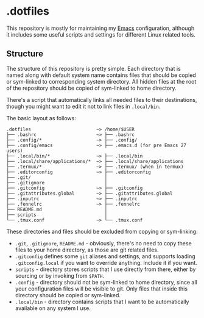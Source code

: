 # .dotfiles
This repository is mostly for maintaining my [Emacs][1] configuration, although it includes some useful scripts and settings for different Linux related tools.

## Structure
The structure of this repository is pretty simple.
Each directory that is named along with default system name contains files that should be copied or sym-linked to corresponding system directory.
All hidden files at the root of the repository should be copied of sym-linked to home directory.

There's a script that automatically links all needed files to their destinations, though you might want to edit it not to link files in `.local/bin`.

The basic layout as follows:

```
.dotfiles                        ~> /home/$USER
├── .bashrc                      ~> ├── .bashrc
├── .config/*                    ~> ├── .config/
├── .config/emacs                ~> ├── .emacs.d (for pre Emacs 27 users)
├── .local/bin/*                 ~> ├── .local/bin
├── .local/share/applications/*  ~> ├── .local/share/applications
├── .termux/*                    ~> ├── .termux/ (when in termux)
├── .editorconfig                ~> ├── .editorconfig
├── .git/                           │
├── .gitignore                      │
├── .gitconfig                   ~> ├── .gitconfig
├── .gitattributes.global        ~> ├── .gitattributes.global
├── .inputrc                     ~> ├── .inputrc
├── .fennelrc                    ~> ├── .fennelrc
├── README.md                       │
├── scripts                         │
└── .tmux.conf                   ~> └── .tmux.conf
```

These directories and files should be excluded from copying or sym-linking:

- `.git`, `.gitignore`, `README.md` - obviously, there's no need to copy these files to your home directory, as those are git related files.
- `.gitconfig` defines some `git` aliases and settings, and supports loading `.gitconfig.local` if you want to override anything.
  Include it if you want.
- `scripts` - directory stores scripts that I use directly from there, either by sourcing or by invoking from `$PATH`.
- `.config` - directory should not be sym-linked to home directory, since all your configuration files will be visible to git.
  Only files that inside this directory should be copied or sym-linked.
- `.local/bin` - directory contains scripts that I want to be automatically available on any system I use.

[1]: .config/emacs
[2]: .config/kak
[3]: https://gitlab.com/andreyorst/dotfiles/tree/58b56c0b7b2ff255b6cebf3ef1300bb632444155/.config/nvim

<!--  LocalWords:  sym dotfiles Kakoune NeoVim
 -->

